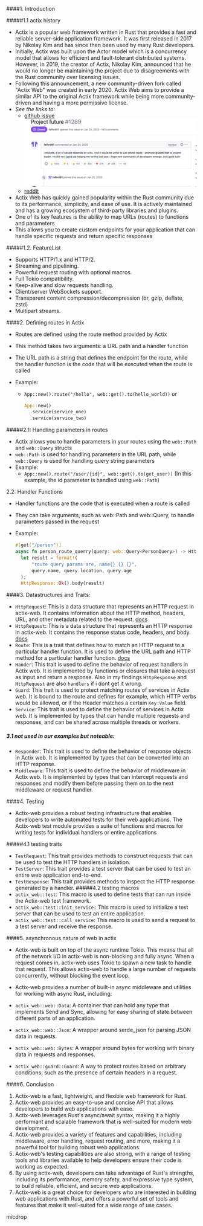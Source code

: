 ####1. Introduction


#####1.1 actix history
* Actix is a popular web framework written in Rust that provides a fast and reliable server-side application framework. It was first released in 2017 by Nikolay Kim and has since then been used by many Rust developers.
* Initially, Actix was built upon the Actor model which is a concurrency model that allows for efficient and fault-tolerant distributed systems. However, in 2019, the creator of Actix, Nikolay Kim, announced that he would no longer be maintaining the project due to disagreements with the Rust community over licensing issues.
* Following this announcement, a new community-driven fork called "Actix Web" was created in early 2020. Actix Web aims to provide a similar API to the original Actix framework while being more community-driven and having a more permissive license. 
*  *See the links to:* 
     * [github issue](https://github.com/actix/actix-web/issues/1289)
       ![image](img/about_actix_future.png)
     * [reddit](https://www.reddit.com/r/rust/comments/erdklb/actixweb_is_back_in_the_main_repo_with_a_note/)
* Actix Web has quickly gained popularity within the Rust community due to its performance, simplicity, and ease of use. It is actively maintained and has a growing ecosystem of third-party libraries and plugins.
* One of its key features is the ability to map URLs (routes) to functions and parameters
* This allows you to create custom endpoints for your application that can handle specific requests and return specific responses

#####1.2. FeatureList
  * Supports HTTP/1.x and HTTP/2.
  * Streaming and pipelining.
  * Powerful request routing with optional macros.
  * Full Tokio compatibility.
  * Keep-alive and slow requests handling.
  * Client/server WebSockets support.
  * Transparent content compression/decompression (br, gzip, deflate, zstd)
  * Multipart streams.

####2. Defining routes in Actix

* Routes are defined using the route method provided by Actix
* This method takes two arguments: a URL path and a handler function
* The URL path is a string that defines the endpoint for the route, while the handler function is the code that will be executed when the route is called

* Example: 
  * `App::new().route("/hello", web::get().to(hello_world))` or
     ```rust 
     App::new()
       .service(service_one)
       .service(service_two)
    ```

#####2.1: Handling parameters in routes

* Actix allows you to handle parameters in your routes using the `web::Path` and `web::Query` structs
* `web::Path` is used for handling parameters in the URL path, while `web::Query` is used for handling query string parameters
* Example: 
  * ```App::new().route("/user/{id}", web::get().to(get_user))```
  (In this example, the id parameter is handled using `web::Path`)

2.2: Handler Functions
* Handler functions are the code that is executed when a route is called
* They can take arguments, such as web::Path and web::Query, to handle parameters passed in the request
* Example:  

  ```rust 
  #[get("/person")]
  async fn person_route_querry(query: web::Query<PersonQuery>) -> HttpResponse {
    let result = format!(
        "route query params are, name{} {} {}",
        query.name, query.location, query.age
    );
    HttpResponse::Ok().body(result)


####3. Datastructures and Traits:

* `HttpRequest`: This is a data structure that represents an HTTP request in actix-web. It contains information about the HTTP method, headers, URL, and other metadata related to the request. [docs](https://docs.rs/actix-web/latest/actix_web/struct.HttpResponse.html)
* `HttpRequest`: This is a data structure that represents an HTTP response in actix-web. It contains the response status code, headers, and body. [docs](https://docs.rs/actix-web/latest/actix_web/struct.HttpRequest.html)
* `Route`: This is a trait that defines how to match an HTTP request to a particular handler function. It is used to define the URL path and HTTP method for a particular handler function. [docs](https://docs.rs/actix-web/latest/actix_web/struct.Route.html)
* `Hander`: This trait is used to define the behavior of request handlers in Actix web. It is implemented by functions or closures that take a request as input and return a response. Also in my findings `HttpResponse` and `HttpRequest` are also `handlers` if i dont get it wrong.
* `Guard`: This trait is used to protect matching routes of services in Actix web. It is bound to the route and defines for example, which HTTP verbs would be allowed, or if the Header matches a certain `Key:Value` field.
* `Service`:  This trait is used to define the behavior of services in Actix web. It is implemented by types that can handle multiple requests and responses, and can be shared across multiple threads or workers.


##### 3.1 not used in our examples but noteable:
* `Responder`: This trait is used to define the behavior of response objects in Actix web. It is implemented by types that can be converted into an HTTP response.
* `Middleware`: This trait is used to define the behavior of middleware in Actix web. It is implemented by types that can intercept requests and responses and modify them before passing them on to the next middleware or request handler.


####4. Testing
*  Actix-web provides a robust testing infrastructure that enables developers to write automated tests for their web applications. The Actix-web test module provides a suite of functions and macros for writing tests for individual handlers or entire applications

#####4.1 testing traits
* `TestRequest`: This trait provides methods to construct requests that can be used to test the HTTP handlers in isolation.
* `TestServer`: This trait provides a test server that can be used to test an entire web application end-to-end.
* `TestResponse`: This trait provides methods to inspect the HTTP response generated by a handler.
#####4.2 testing macros
* `actix_web::test`: This macro is used to define tests that can run inside the Actix-web test framework.
* `actix_web::test::init_service:` This macro is used to initialize a test server that can be used to test an entire application.
* `actix_web::test::call_service`: This macro is used to send a request to a test server and receive the response.

####5. asynchronous nature of web in actix
* Actix-web is built on top of the async runtime Tokio. This means that all of the network I/O in actix-web is non-blocking and fully async. When a request comes in, actix-web uses Tokio to spawn a new task to handle that request. This allows actix-web to handle a large number of requests concurrently, without blocking the event loop.

* Actix-web provides a number of built-in async middleware and utilities for working with async Rust, including:
* `actix_web::web::Data`: A container that can hold any type that implements Send and Sync, allowing for easy sharing of state between different parts of an application.
* `actix_web::web::Json`: A wrapper around serde_json for parsing JSON data in requests.
* `actix_web::web::Bytes`: A wrapper around bytes for working with binary data in requests and responses.
* `actix_web::guard::Guard`: A way to protect routes based on arbitrary conditions, such as the presence of certain headers in a request.

####6. Conclusion
1. Actix-web is a fast, lightweight, and flexible web framework for Rust.
2. Actix-web provides an easy-to-use and concise API that allows developers to build web applications with ease.
3. Actix-web leverages Rust's async/await syntax, making it a highly performant and scalable framework that is well-suited for modern web development.
4. Actix-web provides a variety of features and capabilities, including middleware, error handling, request routing, and more, making it a powerful tool for building robust web applications.
5. Actix-web's testing capabilities are also strong, with a range of testing tools and libraries available to help developers ensure their code is working as expected.
6. By using actix-web, developers can take advantage of Rust's strengths, including its performance, memory safety, and expressive type system, to build reliable, efficient, and secure web applications.
7. Actix-web is a great choice for developers who are interested in building web applications with Rust, and offers a powerful set of tools and features that make it well-suited for a wide range of use cases.

micdrop
